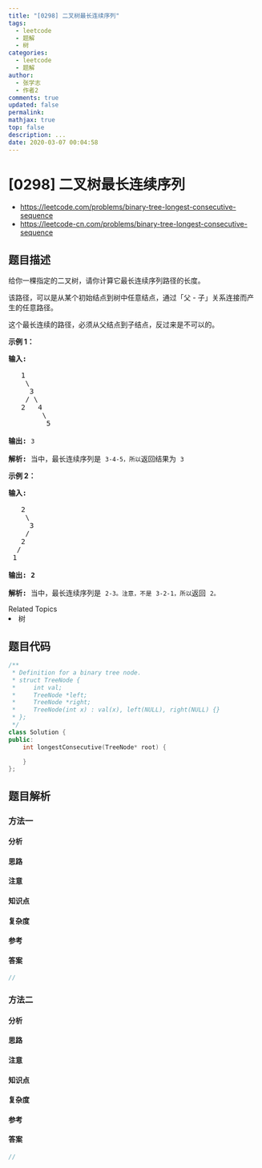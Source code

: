 ```yaml
---
title: "[0298] 二叉树最长连续序列"
tags:
  - leetcode
  - 题解
  - 树
categories:
  - leetcode
  - 题解
author:
  - 张学志
  - 作者2
comments: true
updated: false
permalink:
mathjax: true
top: false
description: ...
date: 2020-03-07 00:04:58
---
```



# [0298] 二叉树最长连续序列
* https://leetcode.com/problems/binary-tree-longest-consecutive-sequence
* https://leetcode-cn.com/problems/binary-tree-longest-consecutive-sequence


## 题目描述

<p>给你一棵指定的二叉树，请你计算它最长连续序列路径的长度。</p>

<p>该路径，可以是从某个初始结点到树中任意结点，通过「父 - 子」关系连接而产生的任意路径。</p>

<p>这个最长连续的路径，必须从父结点到子结点，反过来是不可以的。</p>

<p><strong>示例 1：</strong></p>

<pre><strong>输入:</strong>

   1
    \
     3
    / \
   2   4
        \
         5

<strong>输出:</strong> <code>3</code>

<strong>解析: </strong>当中，最长连续序列是 <code>3-4-5，所以</code>返回结果为 <code>3</code></pre>

<p><strong>示例 2：</strong></p>

<pre><strong>输入:

</strong>   2
    \
     3
    / 
   2    
  / 
 1

<strong>输出: 2 

解析: </strong>当中，最长连续序列是 <code>2-3。注意，不是</code> <code>3-2-1，所以</code>返回 <code>2。</code></pre>
<div><div>Related Topics</div><div><li>树</li></div></div>


## 题目代码

```cpp
/**
 * Definition for a binary tree node.
 * struct TreeNode {
 *     int val;
 *     TreeNode *left;
 *     TreeNode *right;
 *     TreeNode(int x) : val(x), left(NULL), right(NULL) {}
 * };
 */
class Solution {
public:
    int longestConsecutive(TreeNode* root) {

    }
};
```


## 题目解析


### 方法一

#### 分析

#### 思路

#### 注意

#### 知识点

#### 复杂度

#### 参考

#### 答案

```cpp
//
```


### 方法二

#### 分析

#### 思路

#### 注意

#### 知识点

#### 复杂度

#### 参考

#### 答案

```cpp
//
```


